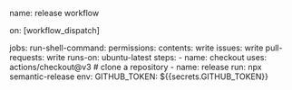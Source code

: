 name: release workflow

on: [workflow_dispatch]

jobs:
  run-shell-command:
    permissions:
      contents: write
      issues: write
      pull-requests: write
    runs-on: ubuntu-latest
    steps:
      - name: checkout
        uses: actions/checkout@v3 # clone a repository
            - name: release
        run: npx semantic-release
        env:
          GITHUB_TOKEN: ${{secrets.GITHUB_TOKEN}}